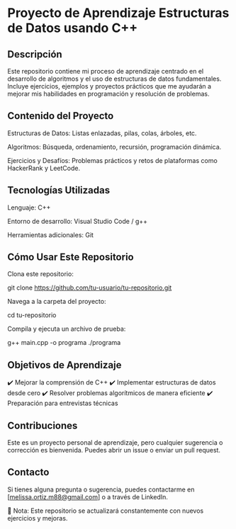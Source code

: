 # Proyecto de Aprendizaje Estructuras de Datos usando C++

## Descripción

Este repositorio contiene mi proceso de aprendizaje centrado en el desarrollo de algoritmos y el uso de estructuras de datos fundamentales. Incluye ejercicios, ejemplos y proyectos prácticos que me ayudarán a mejorar mis habilidades en programación y resolución de problemas.

## Contenido del Proyecto

Estructuras de Datos: Listas enlazadas, pilas, colas, árboles, etc.

Algoritmos: Búsqueda, ordenamiento, recursión, programación dinámica.

Ejercicios y Desafíos: Problemas prácticos y retos de plataformas como HackerRank y LeetCode.

## Tecnologías Utilizadas

Lenguaje: C++

Entorno de desarrollo: Visual Studio Code / g++

Herramientas adicionales: Git

## Cómo Usar Este Repositorio

Clona este repositorio:

git clone https://github.com/tu-usuario/tu-repositorio.git

Navega a la carpeta del proyecto:

cd tu-repositorio

Compila y ejecuta un archivo de prueba:

g++ main.cpp -o programa
./programa

## Objetivos de Aprendizaje

✔️ Mejorar la comprensión de C++
✔️ Implementar estructuras de datos desde cero
✔️ Resolver problemas algorítmicos de manera eficiente
✔️ Preparación para entrevistas técnicas

## Contribuciones

Este es un proyecto personal de aprendizaje, pero cualquier sugerencia o corrección es bienvenida. Puedes abrir un issue o enviar un pull request.

## Contacto

Si tienes alguna pregunta o sugerencia, puedes contactarme en [melissa.ortiz.m88@gmail.com] o a través de LinkedIn.

📌 Nota: Este repositorio se actualizará constantemente con nuevos ejercicios y mejoras.
